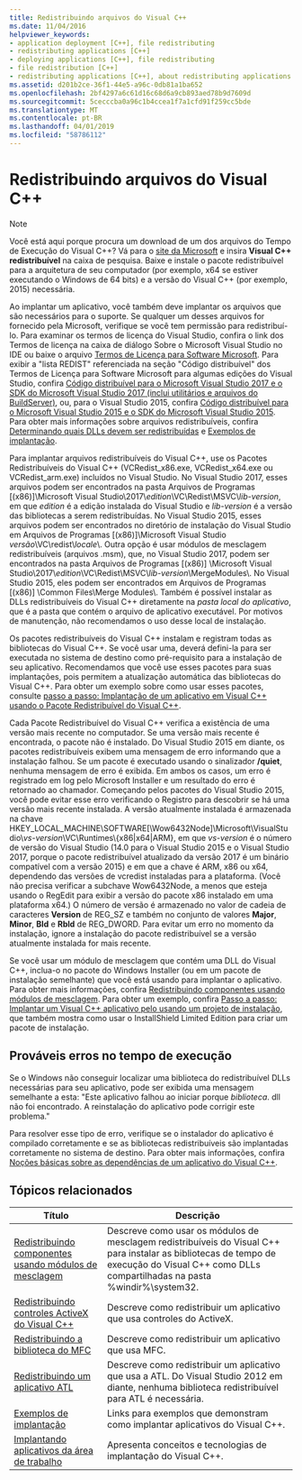 ```yaml
---
title: Redistribuindo arquivos do Visual C++
ms.date: 11/04/2016
helpviewer_keywords:
- application deployment [C++], file redistributing
- redistributing applications [C++]
- deploying applications [C++], file redistributing
- file redistribution [C++]
- redistributing applications [C++], about redistributing applications
ms.assetid: d201b2ce-36f1-44e5-a96c-0db81a1ba652
ms.openlocfilehash: 2bf4297a6c61d16c68d6a9cb893aed78b9d7609d
ms.sourcegitcommit: 5cecccba0a96c1b4ccea1f7a1cfd91f259cc5bde
ms.translationtype: MT
ms.contentlocale: pt-BR
ms.lasthandoff: 04/01/2019
ms.locfileid: "58786112"
---
```

# <a name="redistributing-visual-c-files"></a>Redistribuindo arquivos do Visual C++

> [!NOTE]
> Você está aqui porque procura um download de um dos arquivos do Tempo de Execução do Visual C++? Vá para o [site da Microsoft](http://www.microsoft.com/) e insira **Visual C++ redistribuível** na caixa de pesquisa. Baixe e instale o pacote redistribuível para a arquitetura de seu computador (por exemplo, x64 se estiver executando o Windows de 64 bits) e a versão do Visual C++ (por exemplo, 2015) necessária.

Ao implantar um aplicativo, você também deve implantar os arquivos que são necessários para o suporte. Se qualquer um desses arquivos for fornecido pela Microsoft, verifique se você tem permissão para redistribuí-lo. Para examinar os termos de licença do Visual Studio, confira o link dos Termos de licença na caixa de diálogo Sobre o Microsoft Visual Studio no IDE ou baixe o arquivo [Termos de Licença para Software Microsoft](https://visualstudio.microsoft.com/license-terms/mlt687465/). Para exibir a "lista REDIST" referenciada na seção "Código distribuível" dos Termos de Licença para Software Microsoft para algumas edições do Visual Studio, confira [Código distribuível para o Microsoft Visual Studio 2017 e o SDK do Microsoft Visual Studio 2017 (inclui utilitários e arquivos do BuildServer)](/visualstudio/productinfo/2017-redistribution-vs), ou, para o Visual Studio 2015, confira [Código distribuível para o Microsoft Visual Studio 2015 e o SDK do Microsoft Visual Studio 2015](/visualstudio/productinfo/2015-redistribution-vs). Para obter mais informações sobre arquivos redistribuíveis, confira [Determinando quais DLLs devem ser redistribuídas](determining-which-dlls-to-redistribute.md) e [Exemplos de implantação](deployment-examples.md).

Para implantar arquivos redistribuíveis do Visual C++, use os Pacotes Redistribuíveis do Visual C++ (VCRedist\_x86.exe, VCRedist\_x64.exe ou VCRedist\_arm.exe) incluídos no Visual Studio. No Visual Studio 2017, esses arquivos podem ser encontrados na pasta Arquivos de Programas [(x86)]\\Microsoft Visual Studio\\2017\\_edition_\\VC\\Redist\\MSVC\\_lib-version_, em que _edition_ é a edição instalada do Visual Studio e _lib-version_ é a versão das bibliotecas a serem redistribuídas. No Visual Studio 2015, esses arquivos podem ser encontrados no diretório de instalação do Visual Studio em Arquivos de Programas [(x86)]\Microsoft Visual Studio *versão*\VC\redist\\*locale*\\. Outra opção é usar módulos de mesclagem redistribuíveis (arquivos .msm), que, no Visual Studio 2017, podem ser encontrados na pasta Arquivos de Programas [(x86)] \\Microsoft Visual Studio\\2017\\_edition_\\VC\\Redist\\MSVC\\_lib-version_\\MergeModules\\. No Visual Studio 2015, eles podem ser encontrados em Arquivos de Programas [(x86)] \Common Files\Merge Modules\\. Também é possível instalar as DLLs redistribuíveis do Visual C++ diretamente na *pasta local do aplicativo*, que é a pasta que contém o arquivo de aplicativo executável. Por motivos de manutenção, não recomendamos o uso desse local de instalação.

Os pacotes redistribuíveis do Visual C++ instalam e registram todas as bibliotecas do Visual C++. Se você usar uma, deverá defini-la para ser executada no sistema de destino como pré-requisito para a instalação de seu aplicativo. Recomendamos que você use esses pacotes para suas implantações, pois permitem a atualização automática das bibliotecas do Visual C++. Para obter um exemplo sobre como usar esses pacotes, consulte [passo a passo: Implantação de um aplicativo em Visual C++ usando o Pacote Redistribuível do Visual C++](deploying-visual-cpp-application-by-using-the-vcpp-redistributable-package.md).

Cada Pacote Redistribuível do Visual C++ verifica a existência de uma versão mais recente no computador. Se uma versão mais recente é encontrada, o pacote não é instalado. Do Visual Studio 2015 em diante, os pacotes redistribuíveis exibem uma mensagem de erro informando que a instalação falhou. Se um pacote é executado usando o sinalizador **/quiet**, nenhuma mensagem de erro é exibida. Em ambos os casos, um erro é registrado em log pelo Microsoft Installer e um resultado do erro é retornado ao chamador. Começando pelos pacotes do Visual Studio 2015, você pode evitar esse erro verificando o Registro para descobrir se há uma versão mais recente instalada. A versão atualmente instalada é armazenada na chave HKEY_LOCAL_MACHINE\SOFTWARE[\Wow6432Node]\Microsoft\VisualStudio\\_vs-version_\VC\Runtimes\\{x86|x64|ARM}, em que _vs-version_ é o número de versão do Visual Studio (14.0 para o Visual Studio 2015 e o Visual Studio 2017, porque o pacote redistribuível atualizado da versão 2017 é um binário compatível com a versão 2015) e em que a chave é ARM, x86 ou x64, dependendo das versões de vcredist instaladas para a plataforma. (Você não precisa verificar a subchave Wow6432Node, a menos que esteja usando o RegEdit para exibir a versão do pacote x86 instalado em uma plataforma x64.) O número de versão é armazenado no valor de cadeia de caracteres **Version** de REG_SZ e também no conjunto de valores **Major**, **Minor**, **Bld** e **Rbld** de REG_DWORD. Para evitar um erro no momento da instalação, ignore a instalação do pacote redistribuível se a versão atualmente instalada for mais recente.

Se você usar um módulo de mesclagem que contém uma DLL do Visual C++, inclua-o no pacote do Windows Installer (ou em um pacote de instalação semelhante) que você está usando para implantar o aplicativo. Para obter mais informações, confira [Redistribuindo componentes usando módulos de mesclagem](redistributing-components-by-using-merge-modules.md). Para obter um exemplo, confira [Passo a passo: Implantar um Visual C++ aplicativo pelo usando um projeto de instalação](walkthrough-deploying-a-visual-cpp-application-by-using-a-setup-project.md), que também mostra como usar o InstallShield Limited Edition para criar um pacote de instalação.

## <a name="potential-run-time-errors"></a>Prováveis erros no tempo de execução

Se o Windows não conseguir localizar uma biblioteca do redistribuível DLLs necessárias para seu aplicativo, pode ser exibida uma mensagem semelhante a esta: "Este aplicativo falhou ao iniciar porque *biblioteca*. dll não foi encontrado. A reinstalação do aplicativo pode corrigir este problema."

Para resolver esse tipo de erro, verifique se o instalador do aplicativo é compilado corretamente e se as bibliotecas redistribuíveis são implantadas corretamente no sistema de destino. Para obter mais informações, confira [Noções básicas sobre as dependências de um aplicativo do Visual C++](understanding-the-dependencies-of-a-visual-cpp-application.md).

## <a name="related-topics"></a>Tópicos relacionados

|Título|Descrição|
|-----------|-----------------|
|[Redistribuindo componentes usando módulos de mesclagem](redistributing-components-by-using-merge-modules.md)|Descreve como usar os módulos de mesclagem redistribuíveis do Visual C++ para instalar as bibliotecas de tempo de execução do Visual C++ como DLLs compartilhadas na pasta %windir%\system32\.|
|[Redistribuindo controles ActiveX do Visual C++](redistributing-visual-cpp-activex-controls.md)|Descreve como redistribuir um aplicativo que usa controles do ActiveX.|
|[Redistribuindo a biblioteca do MFC](redistributing-the-mfc-library.md)|Descreve como redistribuir um aplicativo que usa MFC.|
|[Redistribuindo um aplicativo ATL](redistributing-an-atl-application.md)|Descreve como redistribuir um aplicativo que usa a ATL. Do Visual Studio 2012 em diante, nenhuma biblioteca redistribuível para ATL é necessária.|
|[Exemplos de implantação](deployment-examples.md)|Links para exemplos que demonstram como implantar aplicativos do Visual C++.|
|[Implantando aplicativos da área de trabalho](deploying-native-desktop-applications-visual-cpp.md)|Apresenta conceitos e tecnologias de implantação do Visual C++.|